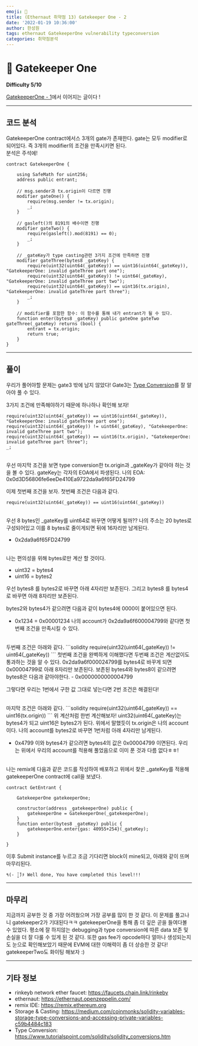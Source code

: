 ```yaml
---
emoji: 🧢
title: (Ethernaut 취약점 13) Gatekeeper One - 2
date: '2022-01-19 10:36:00'
author: 한성원
tags: ethernaut GatekeeperOne vulnerability typeconversion
categories: 취약점분석
---
```



# 👋 Gatekeeper One
__Difficulty 5/10__

[GatekeeperOne - 1](https://holyhansss.github.io/ethernaut/13_gatekeeperOne_ethernaut/13_gatekepperOne_1_ethernaut/)에서 이어지는 글이다 !

- - -

## 코드 분석
GatekeeperOne contract에서스 3개의 gate가 존재한다. gate는 모두 modifier로 되어있다. 즉 3개의 modifier의 조건을 만족시키면 된다.   
분석은 주석에!

```solidity
contract GatekeeperOne {

    using SafeMath for uint256;
    address public entrant;

    // msg.sender과 tx.origin이 다르면 진행
    modifier gateOne() {
        require(msg.sender != tx.origin);
        _;
    }

    // gasleft()의 8191의 배수이면 진행
    modifier gateTwo() {
        require(gasleft().mod(8191) == 0);
        _;
    }

    // _gateKey가 type casting관련 3가지 조건에 만족하면 진행
    modifier gateThree(bytes8 _gateKey) { 
        require(uint32(uint64(_gateKey)) == uint16(uint64(_gateKey)), "GatekeeperOne: invalid gateThree part one");
        require(uint32(uint64(_gateKey)) != uint64(_gateKey), "GatekeeperOne: invalid gateThree part two");
        require(uint32(uint64(_gateKey)) == uint16(tx.origin), "GatekeeperOne: invalid gateThree part three");
        _;
    }

    // modifier를 포함한 함수: 이 함수를 통해 내가 entrant가 될 수 있다.
    function enter(bytes8 _gateKey) public gateOne gateTwo gateThree(_gateKey) returns (bool) {
        entrant = tx.origin;
        return true;
    }
}

```
- - -


## 풀이
우리가 풀어야할 문제는 gate3 밖에 남지 않았다! Gate3는 [Type Conversion](https://www.tutorialspoint.com/solidity/solidity_conversions.htm)를 잘 알아야 풀 수 있다.

3가지 조건에 만족해야하기 때문에 하나하나 확인해 보자!

```solidity
require(uint32(uint64(_gateKey)) == uint16(uint64(_gateKey)), "GatekeeperOne: invalid gateThree part one");
require(uint32(uint64(_gateKey)) != uint64(_gateKey), "GatekeeperOne: invalid gateThree part two");
require(uint32(uint64(_gateKey)) == uint16(tx.origin), "GatekeeperOne: invalid gateThree part three");
_;
```
<br/>
우선 마지막 조건을 보면 type conversion한 tx.origin과 _gateKey가 같아야 하는 것을 볼 수 있다. gateKey는 각자의 EOA에서 파생된다.   
나의 EOA: 0x0d3D56806fe6eeDe410Ea9722da9a6f65FD24799

이제 첫번째 조건을 보자. 첫번째 조건은 다음과 같다.
```solidity
require(uint32(uint64(_gateKey)) == uint16(uint64(_gateKey))
``` 
<br/>
우선 8 bytes인 _gateKey를 uint64로 바꾸면 어떻게 될까??
나의 주소는 20 bytes로 구성되어있고 이를 8 bytes로 줄이게되면 뒤에 16자리만 남게된다.

- 0x2da9a6f65FD24799

<br/>
나는 편의성을 위해 bytes로만 계산 할 것이다.   

- uint32 = bytes4
- uint16 = bytes2

우선 bytes8 를 bytes2로 바꾸면 아래 4자리만 보존된다.
그리고 bytes8 를 bytes4로 바꾸면 아래 8자리만 보존된다.

bytes2와 bytes4가 같으려면 다음과 같이 bytes4에 0000이 붙어있으면 된다.   
- 0x1234 = 0x00001234
나의 account가 0x2da9a6f600004799와 같다면 첫번째 조건을 만족시킬 수 있다.

<br/>
두번째 조건은 아래와 같다.
```solidity
require(uint32(uint64(_gateKey)) != uint64(_gateKey))
``` 
첫번째 조건을 완벽하게 이해했다면 두번째 조건은 계산없이도 통과하는 것을 알 수 있다.
0x2da9a6f000024799를 bytes4로 바꾸게 되면 0x00004799로 아래 8자리만 보존된다. 
보존된 bytes4와 bytes8이 같으려면 bytes8은 다음과 같아야한다. 
- 0x0000000000004799

그렇다면 우리는 1번에서 구한 값 그대로 넣는다면 2번 조건은 해결된다!


<br/>
마지막 조건은 아래와 같다. 
```solidity
require(uint32(uint64(_gateKey)) == uint16(tx.origin))
```
위 계산처럼 한번 계산해보자!
uint32(uint64(_gateKey)는 bytes4가 되고 uint16은 bytes2가 된다. 위에서 말했듯이 tx.origin은 나의 account이다. 나의 account를 bytes2로 바꾸면 1번처럼 아래 4자리만 남게된다.  

- 0x4799
이와 bytes4가 같으려면 bytes4의 값은 0x00004799 이면된다. 
우리는 위에서 우리의 account를 적용해 풀었음으로 이미 푼 것과 다름 없다ㅎㅎ!

<br/>
나는 remix에 다음과 같은 코드를 작성하여 배포하고 위에서 찾은 _gateKey를 적용해 gatekeeperOne contract에 call을 보냈다.

```solidity
contract GetEntrant {
       
    GatekeeperOne gatekeeperOne;

    constructor(address _gatekeeperOne) public {
        gatekeeperOne = GatekeeperOne(_gatekeeperOne);
    }
    function enter(bytes8 _gateKey) public {
        gatekeeperOne.enter{gas: 40955+254}(_gateKey);
    }
  
}
```

이후 Submit instance를 누르고 조금 기다리면 block이 mine되고, 아래와 같이 뜨며 마무리된다.
```
٩(- ̮̮̃-̃)۶ Well done, You have completed this level!!!
```

- - -

## 마무리
지금까지 공부한 것 중 가장 어려웠으며 가장 공부를 많이 한 것 같다. 이 문제를 풀고나니 gatekeeper2가 기대된다ㅋㅋ
gatekeeperOne을 통해 좀 더 깊은 곧을 들여다볼 수 있었다. 평소에 잘 하지않는 debugging과 type conversion에 따른 data 보존 및 손실을 더 잘 다룰 수 있게 된 것 같다. 또한 gas fee가 opcode마다 얼마나 생성되는지도 눈으로 확인해보았기 때문에 EVM에 대한 이해력이 좀 더 상승한 것 같다! gatekeeperTwo도 화이팅 해보자 :)

- - -
## 기타 정보
- rinkeyb network ether faucet: https://faucets.chain.link/rinkeby
- ethernaut: https://ethernaut.openzeppelin.com/
- remix IDE: https://remix.ethereum.org
- Storage & Casting: https://medium.com/coinmonks/solidity-variables-storage-type-conversions-and-accessing-private-variables-c59b4484c183
- Type Conversion: https://www.tutorialspoint.com/solidity/solidity_conversions.htm

```toc

```